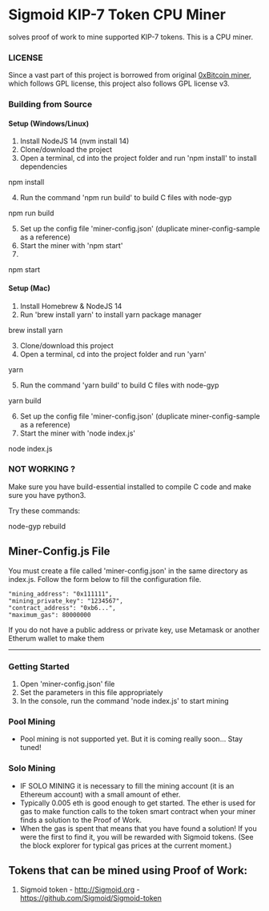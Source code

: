 # Sigmoid KIP-7 Token CPU Miner

solves proof of work to mine supported KIP-7 tokens. This is a CPU miner.

### LICENSE

Since a vast part of this project is borrowed from original [0xBitcoin miner](https://github.com/0xbitcoin/0xbitcoin-miner), which follows GPL license, this project also follows GPL license v3.

### Building from Source

#### Setup (Windows/Linux)
1. Install NodeJS 14 (nvm install 14)
2. Clone/download the project
3. Open a terminal, cd into the project folder and run 'npm install' to install dependencies

  npm install
  
4. Run the command 'npm run build' to build C files with node-gyp

  npm run build
  
5. Set up the config file 'miner-config.json' (duplicate miner-config-sample as a reference)
6. Start the miner with 'npm start'
7. 
  npm start

#### Setup (Mac)
1. Install Homebrew & NodeJS 14
2. Run 'brew install yarn' to install yarn package manager

  brew install yarn
  
3. Clone/download this project
4. Open a terminal, cd into the project folder and run 'yarn'

  yarn
  
5. Run the command 'yarn build' to build C files with node-gyp

  yarn build
  
6. Set up the config file 'miner-config.json' (duplicate miner-config-sample as a reference)
7. Start the miner with 'node index.js'

  node index.js

### NOT WORKING ?
Make sure you have build-essential installed to compile C code and make sure you have python3.

Try these commands:

  node-gyp rebuild
  

## Miner-Config.js File

You must create a file called 'miner-config.json' in the same directory as index.js. Follow the form below to fill the configuration file. 

    "mining_address": "0x111111",
    "mining_private_key": "1234567",
    "contract_address": "0xb6...",
    "maximum_gas": 80000000
    

If you do not have a public address or private key, use Metamask or another Etherum wallet to make them

---------------

### Getting Started
1. Open 'miner-config.json' file
2. Set the parameters in this file appropriately
3. In the console, run the command 'node index.js' to start mining


### Pool Mining
- Pool mining is not supported yet. But it is coming really soon... Stay tuned!


### Solo Mining
- IF SOLO MINING it is necessary to fill the mining account (it is an Ethereum account) with a small amount of ether.  
- Typically 0.005 eth is good enough to get started.  The ether is used for gas to make function calls to the token smart contract when your miner finds a solution to the Proof of Work.  
- When the gas is spent that means that you have found a solution! If you were the first to find it, you will be rewarded with Sigmoid tokens.  (See the block explorer for typical gas prices at the current moment.)


## Tokens that can be mined using Proof of Work:

1. Sigmoid token - http://Sigmoid.org - https://github.com/Sigmoid/Sigmoid-token
